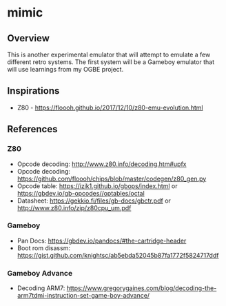 # mimic
## Overview
This is another experimental emulator that will attempt to emulate a few different retro systems. The first system will be a Gameboy emulator that will use learnings from my OGBE project.

## Inspirations
* Z80 - https://floooh.github.io/2017/12/10/z80-emu-evolution.html

## References
### Z80
* Opcode decoding: http://www.z80.info/decoding.htm#upfx
* Opcode decoding: https://github.com/floooh/chips/blob/master/codegen/z80_gen.py
* Opcode table: https://izik1.github.io/gbops/index.html or https://gbdev.io/gb-opcodes//optables/octal
* Datasheet: https://gekkio.fi/files/gb-docs/gbctr.pdf or http://www.z80.info/zip/z80cpu_um.pdf

### Gameboy
* Pan Docs: https://gbdev.io/pandocs/#the-cartridge-header
* Boot rom disassm: https://gist.github.com/knightsc/ab5ebda52045b87fa1772f5824717ddf

### Gameboy Advance
* Decoding ARM7: https://www.gregorygaines.com/blog/decoding-the-arm7tdmi-instruction-set-game-boy-advance/